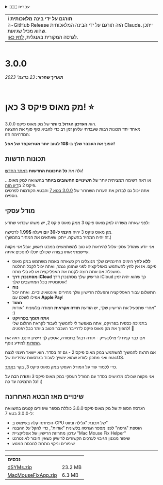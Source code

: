 <details>
<summary>🇮🇱 עברית</summary>

[🇬🇧 English (GitHub)](https://github.com/noah-nuebling/mac-mouse-fix/releases/tag/3.0.0)\
[🇦🇩 Català](https://redirect.macmousefix.com/?target=mmf-release&tag=3.0.0&locale=ca)\
[🇩🇪 Deutsch](https://redirect.macmousefix.com/?target=mmf-release&tag=3.0.0&locale=de)\
[🇪🇸 Español](https://redirect.macmousefix.com/?target=mmf-release&tag=3.0.0&locale=es)\
[🇫🇷 Français](https://redirect.macmousefix.com/?target=mmf-release&tag=3.0.0&locale=fr)\
[🇮🇩 Indonesia](https://redirect.macmousefix.com/?target=mmf-release&tag=3.0.0&locale=id)\
[🇮🇹 Italiano](https://redirect.macmousefix.com/?target=mmf-release&tag=3.0.0&locale=it)\
[🇭🇺 Magyar](https://redirect.macmousefix.com/?target=mmf-release&tag=3.0.0&locale=hu)\
[🇳🇱 Nederlands](https://redirect.macmousefix.com/?target=mmf-release&tag=3.0.0&locale=nl)\
[🇵🇱 Polski](https://redirect.macmousefix.com/?target=mmf-release&tag=3.0.0&locale=pl)\
[🇧🇷 Português (Brasil)](https://redirect.macmousefix.com/?target=mmf-release&tag=3.0.0&locale=pt-BR)\
[🇵🇹 Português (Portugal)](https://redirect.macmousefix.com/?target=mmf-release&tag=3.0.0&locale=pt-PT)\
[🇷🇴 Română](https://redirect.macmousefix.com/?target=mmf-release&tag=3.0.0&locale=ro)\
[🇸🇪 Svenska](https://redirect.macmousefix.com/?target=mmf-release&tag=3.0.0&locale=sv)\
[🇻🇳 Tiếng Việt](https://redirect.macmousefix.com/?target=mmf-release&tag=3.0.0&locale=vi)\
[🇹🇷 Türkçe](https://redirect.macmousefix.com/?target=mmf-release&tag=3.0.0&locale=tr)\
[🇨🇿 Čeština](https://redirect.macmousefix.com/?target=mmf-release&tag=3.0.0&locale=cs)\
[🇬🇷 Ελληνικά](https://redirect.macmousefix.com/?target=mmf-release&tag=3.0.0&locale=el)\
[🇷🇺 Русский](https://redirect.macmousefix.com/?target=mmf-release&tag=3.0.0&locale=ru)\
[🇺🇦 Українська](https://redirect.macmousefix.com/?target=mmf-release&tag=3.0.0&locale=uk)\
**🇮🇱 עברית**\
[🇸🇦 العربية](https://redirect.macmousefix.com/?target=mmf-release&tag=3.0.0&locale=ar)\
[🇮🇳 हिन्दी](https://redirect.macmousefix.com/?target=mmf-release&tag=3.0.0&locale=hi)\
[🇹🇭 ไทย](https://redirect.macmousefix.com/?target=mmf-release&tag=3.0.0&locale=th)\
[🇨🇳 中文 (简体)](https://redirect.macmousefix.com/?target=mmf-release&tag=3.0.0&locale=zh-Hans)\
[🇨🇳 中文 (繁體)](https://redirect.macmousefix.com/?target=mmf-release&tag=3.0.0&locale=zh-Hant)\
[🇭🇰 中文（香港)](https://redirect.macmousefix.com/?target=mmf-release&tag=3.0.0&locale=zh-HK)\
[🇯🇵 日本語](https://redirect.macmousefix.com/?target=mmf-release&tag=3.0.0&locale=ja)\
[🇰🇷 한국어](https://redirect.macmousefix.com/?target=mmf-release&tag=3.0.0&locale=ko)\
[Help translate Mac Mouse Fix to different languages!](https://github.com/noah-nuebling/mac-mouse-fix/discussions/731)
</details>
<table align=><td>
<b>ℹ️ תורגם על ידי בינה מלאכותית</b><br>
ה-GitHub Release הזה תורגם על ידי הבינה המלאכותית Claude. ייתכן שהוא מכיל שגיאות.<br>
לגרסה המקורית באנגלית, <a href="https://github.com/noah-nuebling/mac-mouse-fix/releases/tag/3.0.0">לחץ כאן</a>.
</td></table>

<table></table>

# 3.0.0
***תאריך שחרור:** 23 בדצמ׳ 2023*

<br>

# מק מאוס פיקס 3 כאן! ⭐️

3.0.0 הוא **העדכון הגדול ביותר** של מק מאוס פיקס.\
מאחד יחד תכונות רבות שעבדתי עליהן זמן רב כדי להביא סוף סוף את ההצעה המדהימה הזו:

**הפוך את העכבר שלך ב-10$ לטוב יותר מטראקפד של אפל!**

## תכונות חדשות

גלה את **כל התכונות החדשות** ב[אתר החדש](http://macmousefix.com/)!

...או ראה רשימה תמציתית יותר של **השינויים החשובים ביותר** בהשוואה למק מאוס פיקס 2 ב[דיון הזה](https://github.com/noah-nuebling/mac-mouse-fix/discussions/743#discussioncomment-7938922).\
אתה יכול גם לבדוק את הערות השחרור של [3.0.0 בטא 7](https://redirect.macmousefix.com/?target=mmf-release&tag=3.0.0-Beta-7&locale=he) והבטא הקודמות לפרטים נוספים.

## מודל עסקי

לפני שאתה משדרג למק מאוס פיקס 3 ממק מאוס פיקס 2, יש משהו שכדאי שתדע:

מק מאוס פיקס 3 יהיה **חינמי ל-30 יום** ויעלה **1.99$** לרכישה.\
(זה יהיה המחיר בהשקה. ייתכן שאתאים את המחיר בהמשך.)

אני יודע שמודל עסקי עלול להיראות לא טוב למשתמשים במבט ראשון, אבל אני מקווה שיישמתי אותו בצורה שכולם יוכלו להסכים איתה.

- **ללא לחץ**
   הימים החינמיים שלך מנוצלים רק כשאתה באמת משתמש במק מאוס פיקס. אז אין לחץ להשתמש באפליקציה לפני שהזמן נגמר, ואתה יכול לקבל החלטה מושכלת אם אתה רוצה לקנות את האפליקציה או לא בלי מתח.
- **מסתנכרן דרך iCloud**
  הרישיון שלך מסתנכרן דרך iCloud כך שהוא יהיה זמין אוטומטית בכל המחשבים שלך!
- **נוח**\
   התשלום עבור האפליקציה והפעלת הרישיון שלך מהירים ואינטואיטיביים. ואתה יכול אפילו לשלם עם **Apple Pay**!
- **חמוד**\
   אחרי שתפעיל את הרישיון שלך, יש הודעת **תודה אקראית** חמודה בלשונית "אודות" :)
- **אתה תומך בפרויקט**\
   בתמיכה כספית בפרויקט, אתה מאפשר לי להמשיך לעבוד לקראת החלום שלי להפוך את מק מאוס פיקס לדרייבר העכבר הטוב ביותר *בכל הזמנים*! 🚀

אם כבר קנית לי מילקשייק - תודה רבה! בתמורה, אספק לך רישיון חינם. ראה את [התודות](https://github.com/noah-nuebling/mac-mouse-fix/blob/master/Acknowledgements.md#-paypal-donations) למידע נוסף.

אם תרצה להמשיך להשתמש במק מאוס פיקס 2 - גם זה בסדר. הוא יישאר חינמי לנצח ואני מתכנן לוודא שהוא ימשיך לעבוד בגרסאות עתידיות של macOS.

כדי ללמוד עוד על המודל העסקי במק מאוס פיקס 3, בקר ב[אתר](https://macmousefix.com/#price).

אני מקווה שכולם מרגישים בסדר עם המודל העסקי במק מאוס פיקס 3 ו**תודה רבה** על כל התמיכה עד כה! :)

## שינויים מאז הבטא האחרונה

הגרסה הסופית של מק מאוס פיקס 3.0.0 כוללת מספר שיפורים קטנים בהשוואה ל-3.0.0 בטא 7:

- הפחתה קלה בשימוש ב-CPU של תכונת "גלילה וניווט"
- הוספת "גרסה" לפני מספר הגרסה בלשונית "אודות", כדי להקל על ההבנה
- עדכון מחרוזת הרישיון של אפליקציית "Mac Mouse Fix Helper"
- שיפור מנגנון הגיבוי לערכים הקשורים לרישיון כשאין חיבור לאינטרנט
- שיפורים וניקוי מתחת למכסה המנוע

---

<table align="start">
<tr>
    <td colspan=2>
        <b>נכסים</b>
    </td>
</tr>
<tr>
    <td><a href="https://github.com/noah-nuebling/mac-mouse-fix/releases/download/3.0.0/dSYMs.zip">dSYMs.zip</a></td>
    <td>23.2 MB</td>
</tr>
<tr>
    <td><a href="https://github.com/noah-nuebling/mac-mouse-fix/releases/download/3.0.0/MacMouseFixApp.zip">MacMouseFixApp.zip</a></td>
    <td>6.3 MB</td>
</tr>
</table>